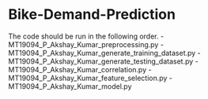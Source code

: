 # Bike-Demand-Prediction
The code should be run in the following order.
-MT19094_P_Akshay_Kumar_preprocessing.py
-MT19094_P_Akshay_Kumar_generate_training_dataset.py
-MT19094_P_Akshay_Kumar_generate_testing_dataset.py
-MT19094_P_Akshay_Kumar_correlation.py
-MT19094_P_Akshay_Kumar_feature_selection.py
-MT19094_P_Akshay_Kumar_model.py
